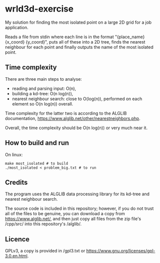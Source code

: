 # wrld3d-exercise
My solution for finding the most isolated point on a large 2D grid for a job application.

Reads a file from stdin where each line is in the format "{place_name} {x_coord} {y_coord}", puts all of these into a 2D tree, finds the nearest neighbour for each point and finally outputs the name of the most isolated point.

## Time complexity

There are three main steps to analyse:
 * reading and parsing input: O(n),
 * building a kd-tree: O(n log(n)),
 * nearest neighbour search: close to O(log(n)), performed on each element so O(n log(n)) overall.

Time complexity for the latter two is according to the ALGLIB documentation, https://www.alglib.net/other/nearestneighbors.php.

Overall, the time complexity should be O(n log(n)) or very much near it.

## How to build and run 
On linux:

    make most_isolated # to build
    ./most_isolated < problem_big.txt # to run

## Credits
The program uses the ALGLIB data processing library for its kd-tree and nearest neighbour search.

The source code is included in this repository; however, if you do not trust all of the files to be genuine, you can download a copy from https://www.alglib.net/, and then just copy all files from the zip file's /cpp/src/ into this repository's /alglib/.

## Licence 
GPLv3, a copy is provided in /gpl3.txt or https://www.gnu.org/licenses/gpl-3.0.en.html.

